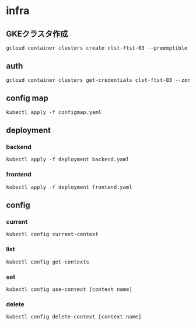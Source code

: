 # infra

## GKEクラスタ作成

<pre>
gcloud container clusters create clst-ftst-03 --preemptible --machine-type=f1-micro --num-nodes=3 --disk-size=10 --zone=asia-northeast1-c
</pre>

## auth

<pre>
gcloud container clusters get-credentials clst-ftst-03 --zone asia-northeast1-c --project [GCP Project]
</pre>

## config map

<pre>
kubectl apply -f configmap.yaml
</pre>

## deployment

### backend

<pre>
kubectl apply -f deployment_backend.yaml
</pre>

### frontend

<pre>
kubectl apply -f deployment_frontend.yaml
</pre>

## config

### current

<pre>
kubectl config current-context
</pre>

### list

<pre>
kubectl config get-contexts
</pre>

### set

<pre>
kubectl config use-context [context name]
</pre>

### delete

<pre>
kubectl config delete-context [context name]
</pre>
